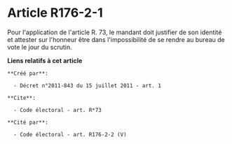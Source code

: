 # Article R176-2-1

Pour l'application de l'article R. 73, le mandant doit justifier de son identité et attester sur l'honneur être dans
l'impossibilité de se rendre au bureau de vote le jour du scrutin.

**Liens relatifs à cet article**

	**Créé par**:

	  - Décret n°2011-843 du 15 juillet 2011 - art. 1

	**Cite**:

	  - Code électoral - art. R*73

	**Cité par**:

	  - Code électoral - art. R176-2-2 (V)
